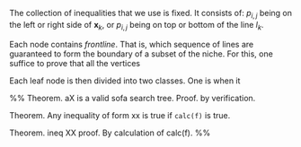 The collection of inequalities that we use is fixed. It consists of: $p_{i, j}$ being on the left or right side of $\mathbf{x}_k$, or $p_{i, j}$ being on top or bottom of the line $l_{k}$. 

Each node contains _frontline_. That is, which sequence of lines are guaranteed to form the boundary of a subset of the niche. 
For this, one suffice to prove that all the vertices 

Each leaf node is then divided into two classes. One is when it 

%%
Theorem. aX is a valid sofa search tree.
Proof. by verification.

Theorem. Any inequality of form xx is true if `calc(f)` is true.

Theorem. ineq XX
proof. By calculation of calc(f). 
%%